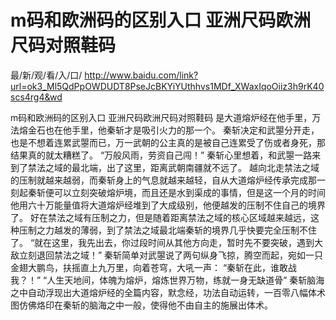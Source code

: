 # m码和欧洲码的区别入口 亚洲尺码欧洲尺码对照鞋码

最/新/观/看/入/口/ http://www.baidu.com/link?url=ok3_Ml5QdPpOWDUDT8PseJcBKYiYUthhvs1MDf_XWaxIqoOiiz3h9rK40scs4rg4&wd

m码和欧洲码的区别入口 亚洲尺码欧洲尺码对照鞋码
是大道熔炉经在他手里，万法熔金石也在他手里，他秦斩才是吸引火力的那一个。
    秦斩决定和武曌分开走，也是不想着连累武曌而已，万一武朝的公主真的是被自己连累受了伤或者身死，那结果真的就太糟糕了。
    “万般风雨，劳资自己闯！”
    秦斩心里想着，和武曌一路来到了禁法之域的最北端，出了这里，距离武朝南疆就不远了。
    越向北走禁法之域的压制就越来越弱，而秦斩身上的气息就越来越轻，自从大道熔炉经传承完成那一刻起秦斩便可以立刻突破熔炉境，而且还是水到渠成的事情，但是这一个月的时间他用六十万能量值将大道熔炉经堆到了大成级别，他便越发的压制不住自己的境界了。
    好在禁法之域有压制之力，但是随着距离禁法之域的核心区域越来越远，这种压制之力越发的薄弱，到了禁法之域最北端秦斩的境界几乎快要完全压制不住了。
    “就在这里，我先出去，你过段时间从其他方向走，暂时先不要突破，遇到大敌立刻退回禁法之域！”
    秦斩简单对武曌说了两句纵身飞掠，腾空而起，宛如一只金翅大鹏鸟，扶摇直上九万里，向着苍穹，大吼一声：
    “秦斩在此，谁敢战我？！”
    “人生天地间，体魄为熔炉，熔炼世界万物，练就一身无缺道骨”
    秦斩脑海之中自动浮现出大道熔炉经的全篇内容，默念经，功法自动运转，一百零八幅体术图仿佛烙印在秦斩的脑海之中一般，使得他不由自主的施展出体术。

